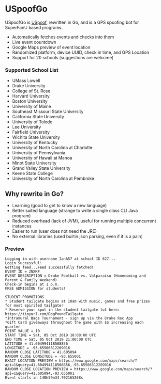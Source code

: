 # USpoofGo
USpoofGo is [USpoof](https://github.com/figman57/USpoof), rewritten in Go, and is a GPS spoofing bot for SuperFanU based programs.

  - Automatically fetches events and checks into them
  - Live event countdown
  - Google Maps preview of event location
  - Randomized platform, device UUID, check in time, and GPS Location
  - Support for 20 schools (suggestions are welcome)
### Supported School List
- UMass Lowell
- Drake University
- College of St. Rose
- Harvard University
- Boston University
- University of Maine
- Southeast Missouri State University
- California State University
- University of Toledo
- Lee University
- Fairfield University
- Wichita State University
- University of Kentucky
- University of North Carolina at Charlotte
- University of Pennsylvania
- University of Hawaii at Manoa
- Minot State University
- Grand Valley State University
- Keene State College
- University of North Carolina at Pembroke
## Why rewrite in Go?
- Learning (good to get to know a new language)
- Better suited language (strange to write a single class CLI Java program)
- Reduced overhead (lack of JVM), useful for running multiple concurrent instances
- Easier to run (user does not need the JRE)
- No external libraries (used builtin json parsing, even if it is a pain)
### Preview
```
Logging in with username IanA57 at school ID 627...
Login Successful!
Getting feed...Feed successfully fetched!
EVENT ID = 2NXKF
EVENT DESCRIPTION = Drake Football vs. Valparaiso (Homecoming and Parent & Family Weekend)
Check-in begins at 1 p.m.
FREE ADMISSION for students!

STUDENT PROMOTIONS
* Student tailgate begins at 10am with music, games and free prizes for most spirited tailgater
* Reserve your spot in the student tailgate lot here: https://tinyurl.com/DogPoundTailgate 
*Intramural Bags Tournament - sign up via the Drake Rec App
*Gift Card giveaways throughout the game with $$ increasing each quarter
POINT VALUE = 10
START TIME = Sat, 05 Oct 2019 18:08:00 UTC
END TIME = Sat, 05 Oct 2019 21:00:00 UTC
LATITUDE = 41.604994118508856
LONGITUDE = -93.65506312209016
RANDOM CLOSE LATITUDE = 41.605094
RANDOM CLOSE LONGITUDE = -93.655001
EXACT LOCATION PREVIEW = https://www.google.com/maps/search/?api=1&query=41.604994118508856,-93.65506312209016
RANDOM CLOSE LOCATION PREVIEW = https://www.google.com/maps/search/?api=1&query=41.605094,-93.655001
Event starts in 140h59m34.702165268s
```
